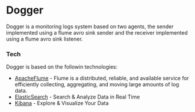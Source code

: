 # Dogger

Dogger is a monitoring logs system based on two agents, the sender implemented using a flume avro sink sender and the receiver implemented using a flume avro sink listener.

### Tech
Dogger is based on the followin technologies:

  - [ApacheFlume] - Flume is a distributed, reliable, and available service for efficiently collecting, aggregating, and moving large amounts of log data.
  - [ElasticSearch] - Search & Analyze Data in Real Time
  - [Kibana] - Explore & Visualize Your Data

   [ApacheFlume]: <https://flume.apache.org/>
   [ElasticSearch]: <https://www.elastic.co/products/elasticsearch>
   [Kibana]: <https://www.elastic.co/products/kibana>
